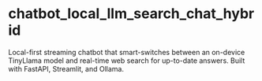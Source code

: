 # chatbot_local_llm_search_chat_hybrid
 Local-first streaming chatbot that smart-switches between an on-device TinyLlama model and real-time web search for up-to-date answers. Built with FastAPI, Streamlit, and Ollama.
